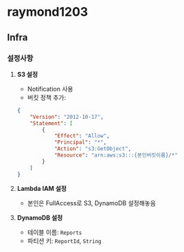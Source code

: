 # raymond1203
## Infra
### 설정사항

1. **S3 설정**
    - Notification 사용
    - 버킷 정책 추가:
    
    ```json
    {
        "Version": "2012-10-17",
        "Statement": [
            {
                "Effect": "Allow",
                "Principal": "*",
                "Action": "s3:GetObject",
                "Resource": "arn:aws:s3:::{본인버킷이름}/*"
            }
        ]
    }
    ```

2. **Lambda IAM 설정**
   - 본인은 FullAccess로 S3, DynamoDB 설정해놓음

3. **DynamoDB 설정**
   - 테이블 이름: `Reports`
   - 파티션 키: `ReportId`, `String`
